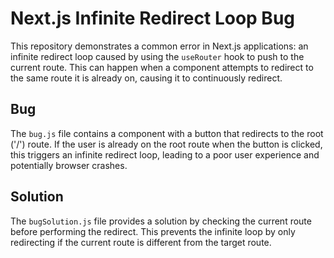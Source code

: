 # Next.js Infinite Redirect Loop Bug

This repository demonstrates a common error in Next.js applications: an infinite redirect loop caused by using the `useRouter` hook to push to the current route.  This can happen when a component attempts to redirect to the same route it is already on, causing it to continuously redirect.

## Bug

The `bug.js` file contains a component with a button that redirects to the root ('/') route. If the user is already on the root route when the button is clicked, this triggers an infinite redirect loop, leading to a poor user experience and potentially browser crashes.

## Solution

The `bugSolution.js` file provides a solution by checking the current route before performing the redirect. This prevents the infinite loop by only redirecting if the current route is different from the target route.